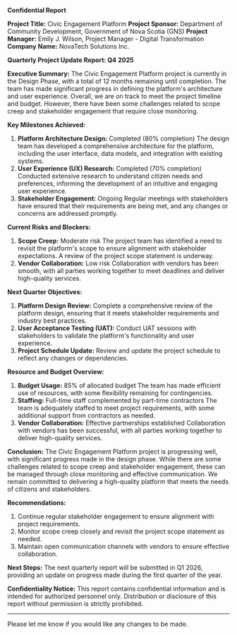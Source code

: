 **Confidential Report**

**Project Title:** Civic Engagement Platform
**Project Sponsor:** Department of Community Development, Government of Nova Scotia (GNS)
**Project Manager:** Emily J. Wilson, Project Manager - Digital Transformation
**Company Name:** NovaTech Solutions Inc.

**Quarterly Project Update Report: Q4 2025**

**Executive Summary:**
The Civic Engagement Platform project is currently in the Design Phase, with a total of 12 months remaining until completion. The team has made significant progress in defining the platform's architecture and user experience. Overall, we are on track to meet the project timeline and budget. However, there have been some challenges related to scope creep and stakeholder engagement that require close monitoring.

**Key Milestones Achieved:**

1. **Platform Architecture Design:** Completed (80% completion)
The design team has developed a comprehensive architecture for the platform, including the user interface, data models, and integration with existing systems.
2. **User Experience (UX) Research:** Completed (70% completion)
Conducted extensive research to understand citizen needs and preferences, informing the development of an intuitive and engaging user experience.
3. **Stakeholder Engagement:** Ongoing
Regular meetings with stakeholders have ensured that their requirements are being met, and any changes or concerns are addressed promptly.

**Current Risks and Blockers:**

1. **Scope Creep:** Moderate risk
The project team has identified a need to revisit the platform's scope to ensure alignment with stakeholder expectations. A review of the project scope statement is underway.
2. **Vendor Collaboration:** Low risk
Collaboration with vendors has been smooth, with all parties working together to meet deadlines and deliver high-quality services.

**Next Quarter Objectives:**

1. **Platform Design Review:** Complete a comprehensive review of the platform design, ensuring that it meets stakeholder requirements and industry best practices.
2. **User Acceptance Testing (UAT):** Conduct UAT sessions with stakeholders to validate the platform's functionality and user experience.
3. **Project Schedule Update:** Review and update the project schedule to reflect any changes or dependencies.

**Resource and Budget Overview:**

1. **Budget Usage:** 85% of allocated budget
The team has made efficient use of resources, with some flexibility remaining for contingencies.
2. **Staffing:** Full-time staff complemented by part-time contractors
The team is adequately staffed to meet project requirements, with some additional support from contractors as needed.
3. **Vendor Collaboration:** Effective partnerships established
Collaboration with vendors has been successful, with all parties working together to deliver high-quality services.

**Conclusion:**
The Civic Engagement Platform project is progressing well, with significant progress made in the design phase. While there are some challenges related to scope creep and stakeholder engagement, these can be managed through close monitoring and effective communication. We remain committed to delivering a high-quality platform that meets the needs of citizens and stakeholders.

**Recommendations:**

1. Continue regular stakeholder engagement to ensure alignment with project requirements.
2. Monitor scope creep closely and revisit the project scope statement as needed.
3. Maintain open communication channels with vendors to ensure effective collaboration.

**Next Steps:**
The next quarterly report will be submitted in Q1 2026, providing an update on progress made during the first quarter of the year.

**Confidentiality Notice:**
This report contains confidential information and is intended for authorized personnel only. Distribution or disclosure of this report without permission is strictly prohibited.

---

Please let me know if you would like any changes to be made.